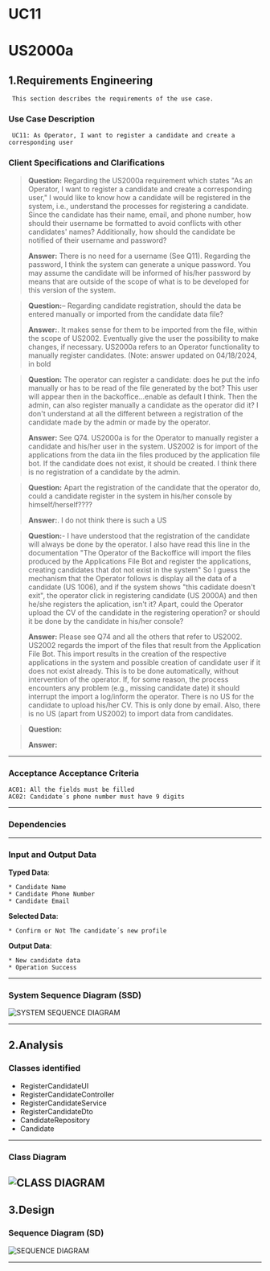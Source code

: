 # UC11 
# US2000a

## 1.Requirements Engineering ##

     This section describes the requirements of the use case.

### Use Case Description ###

     UC11: As Operator, I want to register a candidate and create a corresponding user

### Client Specifications and Clarifications ###

> **Question:** Regarding the US2000a requirement which states "As an Operator, I want to register a candidate and create a corresponding user," I would like to know how a candidate will be registered in the system, i.e., understand the processes for registering a candidate. Since the candidate has their name, email, and phone number, how should their username be formatted to avoid conflicts with other candidates' names? Additionally, how should the candidate be notified of their username and password?
>
> **Answer:** There is no need for a username (See Q11). Regarding the password, I think the system can generate a unique password. You may assume the candidate will be informed of his/her password by means that are outside of the scope of what is to be developed for this version of the system.

> **Question:**– Regarding candidate registration, should the data be entered manually or imported from the candidate data file?
> 
> **Answer:**. It makes sense for them to be imported from the file, within the scope of US2002. Eventually give the user the possibility to make changes, if necessary. US2000a refers to an Operator functionality to manually register candidates. (Note: answer updated on 04/18/2024, in bold

> **Question:** The operator can register a candidate: does he put the info manually or has to be read of the file generated by the bot? This user will appear then in the backoffice...enable as default I think. Then the admin, can also register manually a candidate as the operator did it? I don't understand at all the different between a registration of the candidate made by the admin or made by the operator.
>
> **Answer:** See Q74. US2000a is for the Operator to manually register a candidate and his/her user in the system. US2002 is for import of the applications from the data iin the files produced by the application file bot. If the candidate does not exist, it should be created. I think there is no registration of a candidate by the admin.

> **Question:** Apart the registration of the candidate that the operator do, could a candidate register in the system in his/her console by himself/herself????
>
> **Answer:**. I do not think there is such a US

> **Question:**- I have understood that the registration of the candidate will always be done by the operator. I also have read this line in the documentation "The Operator of the Backoffice will import the files produced by the Applications File Bot and register the applications, creating candidates that dot not exist in the system" So I guess the mechanism that the Operator follows is display all the data of a candidate (US 1006), and if the system shows "this cadidate doesn't exit", the operator click in registering candidate (US 2000A) and then he/she registers the aplication, isn't it? Apart, could the Operator upload the CV of the candidate in the registering operation? or should it be done by the candidate in his/her console?
>
> **Answer:** Please see Q74 and all the others that refer to US2002. US2002 regards the import of the files that result from the Application File Bot. This import results in the creation of the respective applications in the system and possible creation of candidate user if it does not exist already. This is to be done automatically, without intervention of the operator. If, for some reason, the process encounters any problem (e.g., missing candidate date) it should interrupt the import a log/inform the operator. There is no US for the candidate to upload his/her CV. This is only done by email. Also, there is no US (apart from US2002) to import data from candidates.

> **Question:**
>
> **Answer:**


---

### Acceptance Acceptance Criteria ###

    AC01: All the fields must be filled
    AC02: Candidate´s phone number must have 9 digits
---

### Dependencies ###


---

### Input and Output Data ###

**Typed Data**: 

    * Candidate Name
    * Candidate Phone Number
    * Candidate Email

**Selected Data**:

    * Confirm or Not The candidate´s new profile

**Output Data**:
    
    * New candidate data
    * Operation Success

---

### System Sequence Diagram (SSD) ###

![SYSTEM SEQUENCE DIAGRAM](/diagrams/svg/SSD.svg)

---

## 2.Analysis

### Classes identified ###

 - RegisterCandidateUI
 - RegisterCandidateController
 - RegisterCandidateService
 - RegisterCandidateDto
 - CandidateRepository
 - Candidate
---

### Class Diagram ###

![CLASS DIAGRAM](/diagrams/svg/CD.svg)
---

## 3.Design

### Sequence Diagram (SD) ###

![SEQUENCE DIAGRAM](/diagrams/svg/SD.svg)


---

